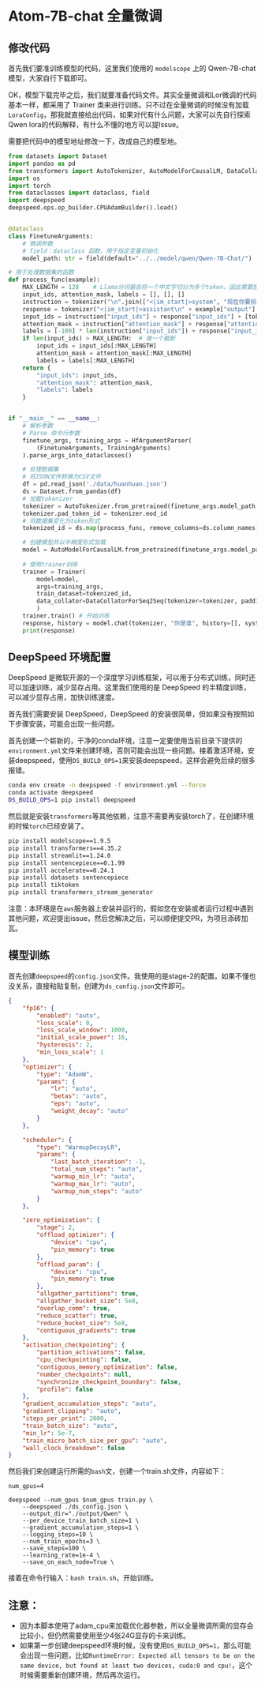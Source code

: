 # Atom-7B-chat 全量微调

## 修改代码

首先我们要准训练模型的代码，这里我们使用的 `modelscope` 上的 Qwen-7B-chat 模型，大家自行下载即可。

OK，模型下载完毕之后，我们就要准备代码文件。其实全量微调和Lor微调的代码基本一样，都采用了 Trainer 类来进行训练。只不过在全量微调的时候没有加载 `LoraConfig`，那我就直接给出代码，如果对代有什么问题，大家可以先自行探索Qwen lora的代码解释，有什么不懂的地方可以提Issue。

需要把代码中的模型地址修改一下，改成自己的模型地。

```python
from datasets import Dataset
import pandas as pd
from transformers import AutoTokenizer, AutoModelForCausalLM, DataCollatorForSeq2Seq, TrainingArguments, HfArgumentParser, Trainer
import os
import torch
from dataclasses import dataclass, field
import deepspeed
deepspeed.ops.op_builder.CPUAdamBuilder().load()


@dataclass
class FinetuneArguments:
    # 微调参数
    # field：dataclass 函数，用于指定变量初始化
    model_path: str = field(default="../../model/qwen/Qwen-7B-Chat/")

# 用于处理数据集的函数
def process_func(example):
    MAX_LENGTH = 128    # Llama分词器会将一个中文字切分为多个token，因此需要放开一些最大长度，保证数据的完整性
    input_ids, attention_mask, labels = [], [], []
    instruction = tokenizer("\n".join(["<|im_start|>system", "现在你要扮演皇帝身边的女人--甄嬛.<|im_end|>" + "\n<|im_start|>user\n" + example["instruction"] + example["input"] + "<|im_end|>\n"]).strip(), add_special_tokens=False)  # add_special_tokens 不在开头加 special_tokens
    response = tokenizer("<|im_start|>assistant\n" + example["output"] + "<|im_end|>\n", add_special_tokens=False)
    input_ids = instruction["input_ids"] + response["input_ids"] + [tokenizer.pad_token_id]
    attention_mask = instruction["attention_mask"] + response["attention_mask"] + [1]  # 因为eos token咱们也是要关注的所以 补充为1
    labels = [-100] * len(instruction["input_ids"]) + response["input_ids"] + [tokenizer.pad_token_id]  # Qwen的特殊构造就是这样的
    if len(input_ids) > MAX_LENGTH:  # 做一个截断
        input_ids = input_ids[:MAX_LENGTH]
        attention_mask = attention_mask[:MAX_LENGTH]
        labels = labels[:MAX_LENGTH]
    return {
        "input_ids": input_ids,
        "attention_mask": attention_mask,
        "labels": labels
    }


if "__main__" == __name__:
    # 解析参数
    # Parse 命令行参数
    finetune_args, training_args = HfArgumentParser(
        (FinetuneArguments, TrainingArguments)
    ).parse_args_into_dataclasses()

    # 处理数据集
    # 将JSON文件转换为CSV文件
    df = pd.read_json('./data/huanhuan.json')
    ds = Dataset.from_pandas(df)
    # 加载tokenizer
    tokenizer = AutoTokenizer.from_pretrained(finetune_args.model_path, use_fast=False, trust_remote_code=True)
    tokenizer.pad_token_id = tokenizer.eod_id
    # 将数据集变化为token形式
    tokenized_id = ds.map(process_func, remove_columns=ds.column_names)

    # 创建模型并以半精度形式加载
    model = AutoModelForCausalLM.from_pretrained(finetune_args.model_path, trust_remote_code=True, torch_dtype=torch.half, device_map={"": int(os.environ.get("LOCAL_RANK") or 0)})
    
    # 使用trainer训练
    trainer = Trainer(
        model=model,
        args=training_args,
        train_dataset=tokenized_id,
        data_collator=DataCollatorForSeq2Seq(tokenizer=tokenizer, padding=True),
        )
    trainer.train() # 开始训练
    response, history = model.chat(tokenizer, "你是谁", history=[], system="现在你要扮演皇帝身边的女人--甄嬛.")
    print(response)
```

## DeepSpeed 环境配置

DeepSpeed 是微软开源的一个深度学习训练框架，可以用于分布式训练，同时还可以加速训练，减少显存占用。这里我们使用的是 DeepSpeed 的半精度训练，可以减少显存占用，加快训练速度。

首先我们需要安装 DeepSpeed，DeepSpeed 的安装很简单，但如果没有按照如下步骤安装，可能会出现一些问题。

首先创建一个崭新的，干净的conda环境，注意一定要使用当前目录下提供的`environment.yml`文件来创建环境，否则可能会出现一些问题。接着激活环境，安装deepspeed，使用`DS_BUILD_OPS=1`来安装deepspeed，这样会避免后续的很多报错。

```bash
conda env create -n deepspeed -f environment.yml --force
conda activate deepspeed 
DS_BUILD_OPS=1 pip install deepspeed
```

然后就是安装`transformers`等其他依赖，注意不需要再安装torch了，在创建环境的时候`torch`已经安装了。

```bash
pip install modelscope==1.9.5
pip install transformers==4.35.2
pip install streamlit==1.24.0
pip install sentencepiece==0.1.99
pip install accelerate==0.24.1
pip install datasets sentencepiece
pip install tiktoken
pip install transformers_stream_generator
```

注意：本环境是在`aws`服务器上安装并运行的，假如您在安装或者运行过程中遇到其他问题，欢迎提出issue，然后您解决之后，可以顺便提交PR，为项目添砖加瓦。

## 模型训练

首先创建`deepspeed`的`config.json`文件。我使用的是stage-2的配置。如果不懂也没关系，直接粘贴复制，创建为`ds_config.json`文件即可。

```json
{
    "fp16": {
        "enabled": "auto",
        "loss_scale": 0,
        "loss_scale_window": 1000,
        "initial_scale_power": 16,
        "hysteresis": 2,
        "min_loss_scale": 1
    },
    "optimizer": {
        "type": "AdamW",
        "params": {
            "lr": "auto",
            "betas": "auto",
            "eps": "auto",
            "weight_decay": "auto"
        }
    },

    "scheduler": {
        "type": "WarmupDecayLR",
        "params": {
            "last_batch_iteration": -1,
            "total_num_steps": "auto",
            "warmup_min_lr": "auto",
            "warmup_max_lr": "auto",
            "warmup_num_steps": "auto"
        }
    },

    "zero_optimization": {
        "stage": 2,
        "offload_optimizer": {
            "device": "cpu",
            "pin_memory": true
        },
        "offload_param": {
            "device": "cpu",
            "pin_memory": true
        },
        "allgather_partitions": true,
        "allgather_bucket_size": 5e8,
        "overlap_comm": true,
        "reduce_scatter": true,
        "reduce_bucket_size": 5e8,
        "contiguous_gradients": true
    },
    "activation_checkpointing": {
        "partition_activations": false,
        "cpu_checkpointing": false,
        "contiguous_memory_optimization": false,
        "number_checkpoints": null,
        "synchronize_checkpoint_boundary": false,
        "profile": false
    },
    "gradient_accumulation_steps": "auto",
    "gradient_clipping": "auto",
    "steps_per_print": 2000,
    "train_batch_size": "auto",
    "min_lr": 5e-7,
    "train_micro_batch_size_per_gpu": "auto",
    "wall_clock_breakdown": false
}
```
然后我们来创建运行所需的`bash`文，创建一个train.sh文件，内容如下：

```shell
num_gpus=4

deepspeed --num_gpus $num_gpus train.py \
    --deepspeed ./ds_config.json \
    --output_dir="./output/Qwen" \
    --per_device_train_batch_size=1 \
    --gradient_accumulation_steps=1 \
    --logging_steps=10 \
    --num_train_epochs=3 \
    --save_steps=100 \
    --learning_rate=1e-4 \
    --save_on_each_node=True \
```

接着在命令行输入：`bash train.sh`，开始训练。

## 注意： 
    
- 因为本脚本使用了adam_cpu来加载优化器参数，所以全量微调所需的显存会比较小，但仍然需要使用至少4张24G显存的卡来训练。
- 如果第一步创建deepspeed环境时候，没有使用`DS_BUILD_OPS=1`，那么可能会出现一些问题，比如`RuntimeError: Expected all tensors to be on the same device, but found at least two devices, cuda:0 and cpu!`，这个时候需要重新创建环境，然后再次运行。